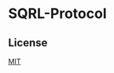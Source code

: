# SQRL-Protocol

## License

[MIT](https://github.com/jjasonclark/sqrl-min-auth/blob/master/packages/sqrl-protocol/LICENSE)
